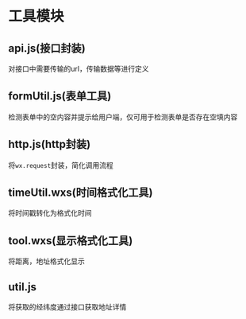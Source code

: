 # 工具模块

## api.js\(接口封装\)

对接口中需要传输的url，传输数据等进行定义

## formUtil.js\(表单工具\)

检测表单中的空内容并提示给用户端，仅可用于检测表单是否存在空填内容

## http.js\(http封装\)

将`wx.request`封装，简化调用流程

## timeUtil.wxs\(时间格式化工具\)

将时间戳转化为格式化时间

## tool.wxs\(显示格式化工具\)

将距离，地址格式化显示

## util.js

将获取的经纬度通过接口获取地址详情